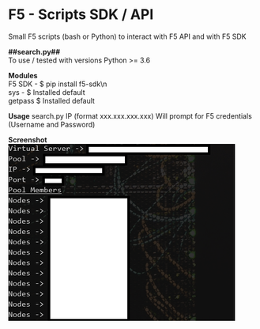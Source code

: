 # F5 - Scripts SDK / API  
Small F5 scripts (bash or Python) to interact with F5 API and with F5 SDK

**##search.py##**  
To use / tested with versions Python >= 3.6

**Modules**  
F5 SDK - $ pip install f5-sdk\n  
sys - $ Installed default  
getpass $ Installed default  

**Usage**
search.py IP (format xxx.xxx.xxx.xxx)
Will prompt for F5 credentials (Username and Password)

**Screenshot**  
![alt text](https://github.com/ambmarques/f5scripts/blob/main/search_screenshot.PNG?raw=true)

